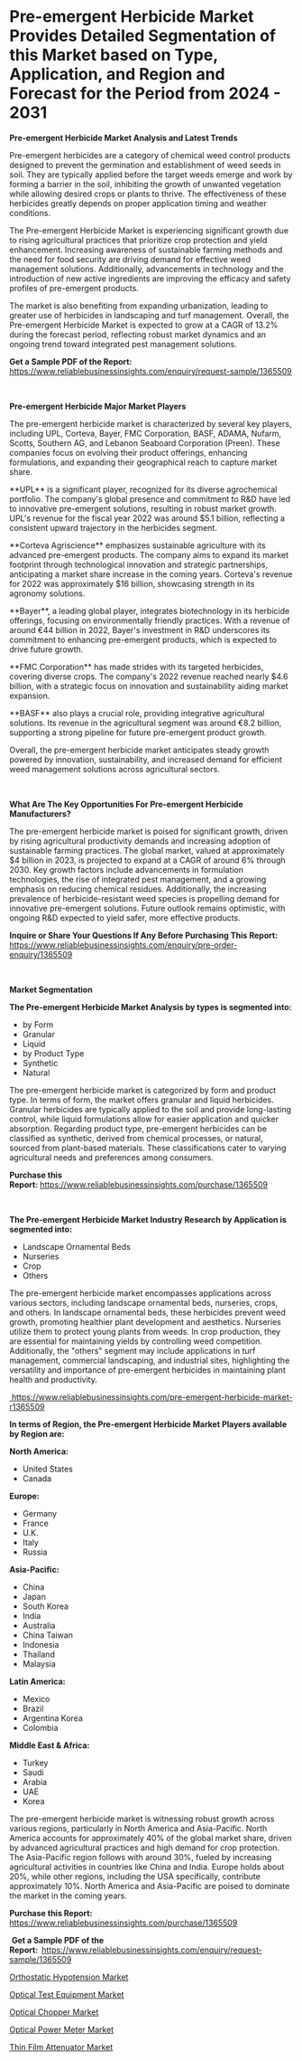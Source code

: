 <p><h1>Pre-emergent Herbicide Market Provides Detailed Segmentation of this Market based on Type, Application, and Region and Forecast for the Period from 2024 - 2031</h1></p><p><strong>Pre-emergent Herbicide Market Analysis and Latest Trends</strong></p>
<p><p>Pre-emergent herbicides are a category of chemical weed control products designed to prevent the germination and establishment of weed seeds in soil. They are typically applied before the target weeds emerge and work by forming a barrier in the soil, inhibiting the growth of unwanted vegetation while allowing desired crops or plants to thrive. The effectiveness of these herbicides greatly depends on proper application timing and weather conditions.</p><p>The Pre-emergent Herbicide Market is experiencing significant growth due to rising agricultural practices that prioritize crop protection and yield enhancement. Increasing awareness of sustainable farming methods and the need for food security are driving demand for effective weed management solutions. Additionally, advancements in technology and the introduction of new active ingredients are improving the efficacy and safety profiles of pre-emergent products.</p><p>The market is also benefiting from expanding urbanization, leading to greater use of herbicides in landscaping and turf management. Overall, the Pre-emergent Herbicide Market is expected to grow at a CAGR of 13.2% during the forecast period, reflecting robust market dynamics and an ongoing trend toward integrated pest management solutions.</p></p>
<p><strong>Get a Sample PDF of the Report:&nbsp;</strong> <a href="https://www.reliablebusinessinsights.com/enquiry/request-sample/1365509?utm_campaign=1804&utm_medium=2&utm_source=Github&utm_content=ia&utm_term=29102024&utm_id=pre-emergent-herbicide">https://www.reliablebusinessinsights.com/enquiry/request-sample/1365509</a></p>
<p>&nbsp;</p>
<p><strong>Pre-emergent Herbicide Major Market Players</strong></p>
<p><p>The pre-emergent herbicide market is characterized by several key players, including UPL, Corteva, Bayer, FMC Corporation, BASF, ADAMA, Nufarm, Scotts, Southern AG, and Lebanon Seaboard Corporation (Preen). These companies focus on evolving their product offerings, enhancing formulations, and expanding their geographical reach to capture market share.</p><p>**UPL** is a significant player, recognized for its diverse agrochemical portfolio. The company's global presence and commitment to R&D have led to innovative pre-emergent solutions, resulting in robust market growth. UPL's revenue for the fiscal year 2022 was around $5.1 billion, reflecting a consistent upward trajectory in the herbicides segment.</p><p>**Corteva Agriscience** emphasizes sustainable agriculture with its advanced pre-emergent products. The company aims to expand its market footprint through technological innovation and strategic partnerships, anticipating a market share increase in the coming years. Corteva's revenue for 2022 was approximately $16 billion, showcasing strength in its agronomy solutions.</p><p>**Bayer**, a leading global player, integrates biotechnology in its herbicide offerings, focusing on environmentally friendly practices. With a revenue of around €44 billion in 2022, Bayer's investment in R&D underscores its commitment to enhancing pre-emergent products, which is expected to drive future growth.</p><p>**FMC Corporation** has made strides with its targeted herbicides, covering diverse crops. The company's 2022 revenue reached nearly $4.6 billion, with a strategic focus on innovation and sustainability aiding market expansion.</p><p>**BASF** also plays a crucial role, providing integrative agricultural solutions. Its revenue in the agricultural segment was around €8.2 billion, supporting a strong pipeline for future pre-emergent product growth.</p><p>Overall, the pre-emergent herbicide market anticipates steady growth powered by innovation, sustainability, and increased demand for efficient weed management solutions across agricultural sectors.</p></p>
<p>&nbsp;</p>
<p><strong>What Are The Key Opportunities For Pre-emergent Herbicide Manufacturers?</strong></p>
<p><p>The pre-emergent herbicide market is poised for significant growth, driven by rising agricultural productivity demands and increasing adoption of sustainable farming practices. The global market, valued at approximately $4 billion in 2023, is projected to expand at a CAGR of around 6% through 2030. Key growth factors include advancements in formulation technologies, the rise of integrated pest management, and a growing emphasis on reducing chemical residues. Additionally, the increasing prevalence of herbicide-resistant weed species is propelling demand for innovative pre-emergent solutions. Future outlook remains optimistic, with ongoing R&D expected to yield safer, more effective products.</p></p>
<p><strong>Inquire or Share Your Questions If Any Before Purchasing This Report:</strong> <a href="https://www.reliablebusinessinsights.com/enquiry/pre-order-enquiry/1365509?utm_campaign=1804&utm_medium=2&utm_source=Github&utm_content=ia&utm_term=29102024&utm_id=pre-emergent-herbicide">https://www.reliablebusinessinsights.com/enquiry/pre-order-enquiry/1365509</a></p>
<p>&nbsp;</p>
<p><strong>Market Segmentation</strong></p>
<p><strong>The Pre-emergent Herbicide Market Analysis by types is segmented into:</strong></p>
<p><ul><li>by Form</li><li>Granular</li><li>Liquid</li><li>by Product Type</li><li>Synthetic</li><li>Natural</li></ul></p>
<p><p>The pre-emergent herbicide market is categorized by form and product type. In terms of form, the market offers granular and liquid herbicides. Granular herbicides are typically applied to the soil and provide long-lasting control, while liquid formulations allow for easier application and quicker absorption. Regarding product type, pre-emergent herbicides can be classified as synthetic, derived from chemical processes, or natural, sourced from plant-based materials. These classifications cater to varying agricultural needs and preferences among consumers.</p></p>
<p><strong>Purchase this Report:&nbsp;</strong><a href="https://www.reliablebusinessinsights.com/purchase/1365509?utm_campaign=1804&utm_medium=2&utm_source=Github&utm_content=ia&utm_term=29102024&utm_id=pre-emergent-herbicide">https://www.reliablebusinessinsights.com/purchase/1365509</a></p>
<p>&nbsp;</p>
<p><strong>The Pre-emergent Herbicide Market Industry Research by Application is segmented into:</strong></p>
<p><ul><li>Landscape Ornamental Beds</li><li>Nurseries</li><li>Crop</li><li>Others</li></ul></p>
<p><p>The pre-emergent herbicide market encompasses applications across various sectors, including landscape ornamental beds, nurseries, crops, and others. In landscape ornamental beds, these herbicides prevent weed growth, promoting healthier plant development and aesthetics. Nurseries utilize them to protect young plants from weeds. In crop production, they are essential for maintaining yields by controlling weed competition. Additionally, the "others" segment may include applications in turf management, commercial landscaping, and industrial sites, highlighting the versatility and importance of pre-emergent herbicides in maintaining plant health and productivity.</p></p>
<p><a href="https://www.reliablebusinessinsights.com/pre-emergent-herbicide-market-r1365509?utm_campaign=1804&utm_medium=2&utm_source=Github&utm_content=ia&utm_term=29102024&utm_id=pre-emergent-herbicide">&nbsp;https://www.reliablebusinessinsights.com/pre-emergent-herbicide-market-r1365509</a></p>
<p><strong>In terms of Region, the Pre-emergent Herbicide Market Players available by Region are:</strong></p>
<p>
    <p> <strong> North America: </strong>
        <ul>
            <li>United States</li>
            <li>Canada</li>
        </ul>
        </p> 
    <p> <strong> Europe: </strong>
        <ul>
            <li>Germany</li>
            <li>France</li>
            <li>U.K.</li>
            <li>Italy</li>
            <li>Russia</li>
        </ul>
        </p> 
    <p> <strong> Asia-Pacific: </strong>
        <ul>
            <li>China</li>
            <li>Japan</li>
            <li>South Korea</li>
            <li>India</li>
            <li>Australia</li>
            <li>China Taiwan</li>
            <li>Indonesia</li>
            <li>Thailand</li>
            <li>Malaysia</li>
        </ul>
        </p> 
    <p> <strong> Latin America: </strong>
        <ul>
            <li>Mexico</li>
            <li>Brazil</li>
            <li>Argentina Korea</li>
            <li>Colombia</li>
        </ul>
        </p> 
    <p> <strong> Middle East & Africa: </strong>
        <ul>
            <li>Turkey</li>
            <li>Saudi</li>
            <li>Arabia</li>
            <li>UAE</li>
            <li>Korea</li>
        </ul>
    </p>
    </p>
<p><p>The pre-emergent herbicide market is witnessing robust growth across various regions, particularly in North America and Asia-Pacific. North America accounts for approximately 40% of the global market share, driven by advanced agricultural practices and high demand for crop protection. The Asia-Pacific region follows with around 30%, fueled by increasing agricultural activities in countries like China and India. Europe holds about 20%, while other regions, including the USA specifically, contribute approximately 10%. North America and Asia-Pacific are poised to dominate the market in the coming years.</p></p>
<p><strong>Purchase this Report: </strong><a href="https://www.reliablebusinessinsights.com/purchase/1365509?utm_campaign=1804&utm_medium=2&utm_source=Github&utm_content=ia&utm_term=29102024&utm_id=pre-emergent-herbicide">https://www.reliablebusinessinsights.com/purchase/1365509</a></p>
<p>&nbsp;<strong>Get a Sample PDF of the Report:&nbsp;&nbsp;</strong><a href="https://www.reliablebusinessinsights.com/enquiry/request-sample/1365509?utm_campaign=1804&utm_medium=2&utm_source=Github&utm_content=ia&utm_term=29102024&utm_id=pre-emergent-herbicide">https://www.reliablebusinessinsights.com/enquiry/request-sample/1365509</a></p>
<p><strong></strong></p>
<p><p><a href="https://www.linkedin.com/pulse/evaluating-orthostatic-hypotension-market-trends-growth-opportunities-4blbf?utm_campaign=1804&utm_medium=2&utm_source=Github&utm_content=ia&utm_term=29102024&utm_id=pre-emergent-herbicide">Orthostatic Hypotension Market</a></p><p><a href="https://www.linkedin.com/pulse/disruption-innovation-optical-test-equipment-industry-market-gt7be?utm_campaign=1804&utm_medium=2&utm_source=Github&utm_content=ia&utm_term=29102024&utm_id=pre-emergent-herbicide">Optical Test Equipment Market</a></p><p><a href="https://www.linkedin.com/pulse/optical-chopper-market-analysis-product-segmentation-regional-kizle?utm_campaign=1804&utm_medium=2&utm_source=Github&utm_content=ia&utm_term=29102024&utm_id=pre-emergent-herbicide">Optical Chopper Market</a></p><p><a href="https://www.linkedin.com/pulse/global-optical-power-meter-market-opportunities-forecast-prp2e?utm_campaign=1804&utm_medium=2&utm_source=Github&utm_content=ia&utm_term=29102024&utm_id=pre-emergent-herbicide">Optical Power Meter Market</a></p><p><a href="https://github.com/lawriesievelwij/Market-Research-Report-List-1/blob/main/thin-film-attenuator-market.md?utm_campaign=1804&utm_medium=2&utm_source=Github&utm_content=ia&utm_term=29102024&utm_id=pre-emergent-herbicide">Thin Film Attenuator Market</a></p></p>